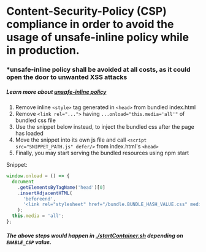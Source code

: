 # Content-Security-Policy (CSP) compliance in order to avoid the usage of unsafe-inline policy while in production.

### \*unsafe-inline policy shall be avoided at all costs, as it could open the door to unwanted XSS attacks

##### Learn more about [unsafe-inline policy](https://content-security-policy.com/unsafe-inline/)

1. Remove inline `<style>` tag generated in `<head>` from bundled index.html
2. Remove `<link rel="...">` having `...onload="this.media='all'"` of bundled css file
3. Use the snippet below instead, to inject the bundled css after the page has loaded
4. Move the snippet into its own js file and call `<script src="SNIPPET_PATH.js" defer/>` from index.html's `<head>`
5. Finally, you may start serving the bundled resources using npm start

Snippet:

```javascript
window.onload = () => {
  document
    .getElementsByTagName('head')[0]
    .insertAdjacentHTML(
      'beforeend',
      '<link rel="stylesheet" href="/bundle.BUNDLE_HASH_VALUE.css" media="all" />'
    );
  this.media = 'all';
};
```

##### The above steps would happen in [./startContainer.sh](https://github.com/DanielT404/vitae-frontend/blob/main/startContainer.sh) depending on `ENABLE_CSP` value.
